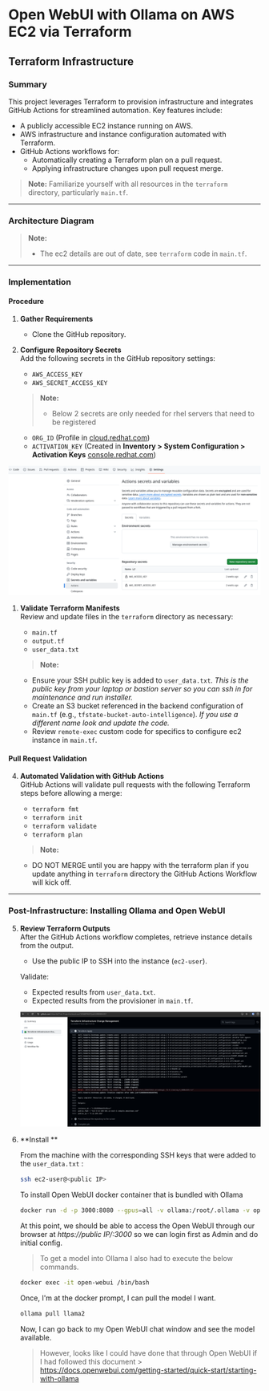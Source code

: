 # Open WebUI with Ollama on AWS EC2 via Terraform

## Terraform Infrastructure

### Summary

This project leverages Terraform to provision infrastructure and integrates GitHub Actions for streamlined automation. Key features include:

- A publicly accessible EC2 instance running on AWS.
- AWS infrastructure and instance configuration automated with Terraform.
- GitHub Actions workflows for:
  - Automatically creating a Terraform plan on a pull request.
  - Applying infrastructure changes upon pull request merge.

> **Note:** Familiarize yourself with all resources in the `terraform` directory, particularly `main.tf`.

---

### Architecture Diagram

   > **Note:**  
   > - The ec2 details are out of date, see `terraform` code in `main.tf`.  
---

### Implementation

#### Procedure

1. **Gather Requirements**
   - Clone the GitHub repository.

2. **Configure Repository Secrets**  
   Add the following secrets in the GitHub repository settings:  

   - `AWS_ACCESS_KEY`  
   - `AWS_SECRET_ACCESS_KEY`  
   > **Note:**
   > - Below 2 secrets are only needed for rhel servers that need to be registered
   - `ORG_ID` (Profile in [cloud.redhat.com](https://cloud.redhat.com))  
   - `ACTIVATION_KEY` (Created in **Inventory > System Configuration > Activation Keys** [console.redhat.com](https://console.redhat.com/insights/connector/activation-keys#SIDs=&tags=))  


 
  ![Actions Secrets](images/github_secrets.png)  


1. **Validate Terraform Manifests**  
   Review and update files in the `terraform` directory as necessary:  
   - `main.tf`  
   - `output.tf`  
   - `user_data.txt`  

   > **Note:**  
   - Ensure your SSH public key is added to `user_data.txt`.  *This is the public key from your laptop or bastion server so you can ssh in for maintenance and run installer.*
   - Create an S3 bucket referenced in the backend configuration of `main.tf` (e.g., `tfstate-bucket-auto-intelligence`).  *If you use a different name look and update the code.*
   - Review `remote-exec` custom code for specifics to configure ec2 instance in `main.tf`.


#### Pull Request Validation

4. **Automated Validation with GitHub Actions**  
   GitHub Actions will validate pull requests with the following Terraform steps before allowing a merge:  
   - `terraform fmt`  
   - `terraform init`  
   - `terraform validate`  
   - `terraform plan`  

   > **Note:**  
   - DO NOT MERGE until you are happy with the terraform plan if you update anything in `terraform` directory the GitHub Actions Workflow will kick off.
---

### Post-Infrastructure: Installing Ollama and Open WebUI

5. **Review Terraform Outputs**  
   After the GitHub Actions workflow completes, retrieve instance details from the output.  
   - Use the public IP to SSH into the instance (`ec2-user`).

   Validate:  
   - Expected results from `user_data.txt`.  
   - Expected results from the provisioner in `main.tf`.  
  
   ![Terraform Output](images/tf_output.png)

6. **Install **  

   From the machine with the corresponding SSH keys that were added to the `user_data.txt` :  

   ```bash
   ssh ec2-user@<public IP>
   ```

   To install Open WebUI docker container that is bundled with Ollama
   ```bash
   docker run -d -p 3000:8080 --gpus=all -v ollama:/root/.ollama -v open-webui:/app/backend/data --name open-webui --restart always ghcr.io/open-webui/open-webui:ollama
   ```

   At this point, we should be able to access the Open WebUI through our browser at *https://public IP/:3000* so we can login first as Admin and do initial config.

   > To get a model into Ollama I also had to execute the below commands.

   ```bash
   docker exec -it open-webui /bin/bash
   ```
   Once, I'm at the docker prompt, I can pull the model I want.
   ```bash
   ollama pull llama2
   ```

   Now, I can go back to my Open WebUI chat window and see the model available.

   > However, looks like I could have done that through Open WebUI if I had followed this document > https://docs.openwebui.com/getting-started/quick-start/starting-with-ollama 



